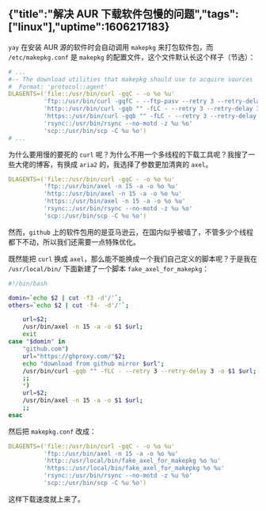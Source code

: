 {"title":"解决 AUR 下载软件包慢的问题","tags":["linux"],"uptime":1606217183}
---
`yay` 在安装 AUR 源的软件时会自动调用 `makepkg` 来打包软件包，而 `/etc/makepkg.conf` 是 `makepkg` 的配置文件，这个文件默认长这个样子（节选）：

```yaml
# ...
#-- The download utilities that makepkg should use to acquire sources
#  Format: 'protocol::agent'
DLAGENTS=('file::/usr/bin/curl -gqC - -o %o %u'
          'ftp::/usr/bin/curl -gqfC - --ftp-pasv --retry 3 --retry-delay 3 -o %o %u'
          'http::/usr/bin/curl -gqb "" -fLC - --retry 3 --retry-delay 3 -o %o %u'
          'https::/usr/bin/curl -gqb "" -fLC - --retry 3 --retry-delay 3 -o %o %u'
          'rsync::/usr/bin/rsync --no-motd -z %u %o'
          'scp::/usr/bin/scp -C %u %o')
# ...
```

为什么要用慢的要死的 `curl` 呢？为什么不用一个多线程的下载工具呢？我搜了一些大佬的博客，有换成 `aria2` 的，我选择了参数更加清爽的 `axel`。

```yaml
DLAGENTS=('file::/usr/bin/curl -gqC - -o %o %u'
          'ftp::/usr/bin/axel -n 15 -a -o %o %u'
          'http::/usr/bin/axel -n 15 -a -o %o %u'
          'https::/usr/bin/axel -n 15 -a -o %o %u'
          'rsync::/usr/bin/rsync --no-motd -z %u %o'
          'scp::/usr/bin/scp -C %u %o')
```

然而，`github` 上的软件包用的是亚马逊云，在国内似乎被墙了，不管多少个线程都下不动，所以我们还需要一点特殊优化。

既然能把 `curl` 换成 `axel`，那么能不能换成一个我们自己定义的脚本呢？于是我在 `/usr/local/bin/` 下面新建了一个脚本 `fake_axel_for_makepkg`： 

```bash
#!/bin/bash

domin=`echo $2 | cut -f3 -d'/'`;
others=`echo $2 | cut -f4- -d'/'`;

    url=$2;
    /usr/bin/axel -n 15 -a -o $1 $url;
    exit
case "$domin" in 
    "github.com")
    url="https://ghproxy.com/"$2;
    echo "download from github mirror $url";
    /usr/bin/curl -gqb "" -fLC - --retry 3 --retry-delay 3 -o $1 $url;
    ;;
    *)
    url=$2;
    /usr/bin/axel -n 15 -a -o $1 $url;
    ;;
esac
```

然后把 `makepkg.conf` 改成：

```yaml
DLAGENTS=('file::/usr/bin/curl -gqC - -o %o %u'
          'ftp::/usr/bin/axel -n 15 -a -o %o %u'
          'http::/usr/local/bin/fake_axel_for_makepkg %o %u'
          'https::/usr/local/bin/fake_axel_for_makepkg %o %u'
          'rsync::/usr/bin/rsync --no-motd -z %u %o'
          'scp::/usr/bin/scp -C %u %o')
```

这样下载速度就上来了。